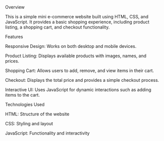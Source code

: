 Overview

This is a simple mini e-commerce website built using HTML, CSS, and JavaScript. It provides a basic shopping experience, including product listing, a shopping cart, and checkout functionality.

Features

Responsive Design: Works on both desktop and mobile devices.

Product Listing: Displays available products with images, names, and prices.

Shopping Cart: Allows users to add, remove, and view items in their cart.

Checkout: Displays the total price and provides a simple checkout process.

Interactive UI: Uses JavaScript for dynamic interactions such as adding items to the cart.

Technologies Used

HTML: Structure of the website

CSS: Styling and layout

JavaScript: Functionality and interactivity
